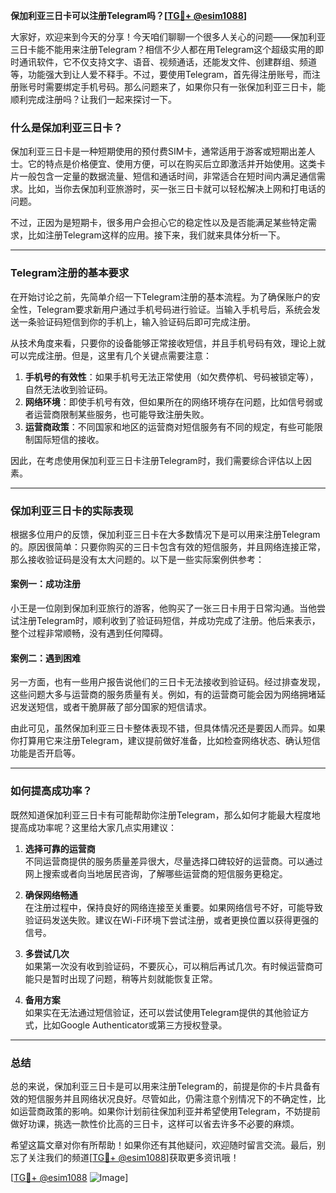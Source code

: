 **保加利亚三日卡可以注册Telegram吗？[[TG💪+ @esim1088](https://t.me/s/esim1088)]**

大家好，欢迎来到今天的分享！今天咱们聊聊一个很多人关心的问题——保加利亚三日卡能不能用来注册Telegram？相信不少人都在用Telegram这个超级实用的即时通讯软件，它不仅支持文字、语音、视频通话，还能发文件、创建群组、频道等，功能强大到让人爱不释手。不过，要使用Telegram，首先得注册账号，而注册账号时需要绑定手机号码。那么问题来了，如果你只有一张保加利亚三日卡，能顺利完成注册吗？让我们一起来探讨一下。

### 什么是保加利亚三日卡？

保加利亚三日卡是一种短期使用的预付费SIM卡，通常适用于游客或短期出差人士。它的特点是价格便宜、使用方便，可以在购买后立即激活并开始使用。这类卡片一般包含一定量的数据流量、短信和通话时间，非常适合在短时间内满足通信需求。比如，当你去保加利亚旅游时，买一张三日卡就可以轻松解决上网和打电话的问题。

不过，正因为是短期卡，很多用户会担心它的稳定性以及是否能满足某些特定需求，比如注册Telegram这样的应用。接下来，我们就来具体分析一下。

---

### Telegram注册的基本要求

在开始讨论之前，先简单介绍一下Telegram注册的基本流程。为了确保账户的安全性，Telegram要求新用户通过手机号码进行验证。当输入手机号后，系统会发送一条验证码短信到你的手机上，输入验证码后即可完成注册。

从技术角度来看，只要你的设备能够正常接收短信，并且手机号码有效，理论上就可以完成注册。但是，这里有几个关键点需要注意：

1. **手机号的有效性**：如果手机号无法正常使用（如欠费停机、号码被锁定等），自然无法收到验证码。
2. **网络环境**：即使手机号有效，但如果所在的网络环境存在问题，比如信号弱或者运营商限制某些服务，也可能导致注册失败。
3. **运营商政策**：不同国家和地区的运营商对短信服务有不同的规定，有些可能限制国际短信的接收。

因此，在考虑使用保加利亚三日卡注册Telegram时，我们需要综合评估以上因素。

---

### 保加利亚三日卡的实际表现

根据多位用户的反馈，保加利亚三日卡在大多数情况下是可以用来注册Telegram的。原因很简单：只要你购买的三日卡包含有效的短信服务，并且网络连接正常，那么接收验证码是没有太大问题的。以下是一些实际案例供参考：

#### 案例一：成功注册
小王是一位刚到保加利亚旅行的游客，他购买了一张三日卡用于日常沟通。当他尝试注册Telegram时，顺利收到了验证码短信，并成功完成了注册。他后来表示，整个过程非常顺畅，没有遇到任何障碍。

#### 案例二：遇到困难
另一方面，也有一些用户报告说他们的三日卡无法接收到验证码。经过排查发现，这些问题大多与运营商的服务质量有关。例如，有的运营商可能会因为网络拥堵延迟发送短信，或者干脆屏蔽了部分国家的短信请求。

由此可见，虽然保加利亚三日卡整体表现不错，但具体情况还是要因人而异。如果你打算用它来注册Telegram，建议提前做好准备，比如检查网络状态、确认短信功能是否开启等。

---

### 如何提高成功率？

既然知道保加利亚三日卡有可能帮助你注册Telegram，那么如何才能最大程度地提高成功率呢？这里给大家几点实用建议：

1. **选择可靠的运营商**  
   不同运营商提供的服务质量差异很大，尽量选择口碑较好的运营商。可以通过网上搜索或者向当地居民咨询，了解哪些运营商的短信服务更稳定。

2. **确保网络畅通**  
   在注册过程中，保持良好的网络连接至关重要。如果网络信号不好，可能导致验证码发送失败。建议在Wi-Fi环境下尝试注册，或者更换位置以获得更强的信号。

3. **多尝试几次**  
   如果第一次没有收到验证码，不要灰心，可以稍后再试几次。有时候运营商可能只是暂时出现了问题，稍等片刻就能恢复正常。

4. **备用方案**  
   如果实在无法通过短信验证，还可以尝试使用Telegram提供的其他验证方式，比如Google Authenticator或第三方授权登录。

---

### 总结

总的来说，保加利亚三日卡是可以用来注册Telegram的，前提是你的卡片具备有效的短信服务并且网络状况良好。尽管如此，仍需注意个别情况下的不确定性，比如运营商政策的影响。如果你计划前往保加利亚并希望使用Telegram，不妨提前做好功课，挑选一款性价比高的三日卡，这样可以省去许多不必要的麻烦。

希望这篇文章对你有所帮助！如果你还有其他疑问，欢迎随时留言交流。最后，别忘了关注我们的频道[[TG💪+ @esim1088](https://t.me/s/esim1088)]获取更多资讯哦！

[[TG💪+ @esim1088](https://t.me/s/esim1088) ![Image](https://i.postimg.cc/4NQfJmqS/Snipaste-2025-05-13-00-14-12.png)]